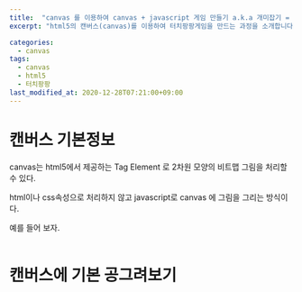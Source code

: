```yaml
---
title:  "canvas 를 이용하여 canvas + javascript 게임 만들기 a.k.a 개미잡기 = 터치팡팡 "
excerpt: "html5의 캔버스(canvas)를 이용하여 터치팡팡게임을 만드는 과정을 소개합니다. a.k.a 개미잡기"

categories:
  - canvas
tags:
  - canvas
  - html5
  - 터치팡팡
last_modified_at: 2020-12-28T07:21:00+09:00
---
```


# 캔버스 기본정보
canvas는 html5에서 제공하는 Tag Element 로 2차원 모양의 비트맵 그림을 처리할수 있다.  

html이나 css속성으로 처리하지 않고 javascript로 canvas 에 그림을 그리는 방식이다.

예를 들어 보자.
```
```


# 캔버스에 기본 공그려보기
 

  
  
  